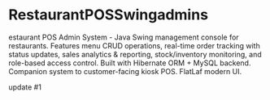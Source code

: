 # RestaurantPOSSwingadmins
estaurant POS Admin System - Java Swing management console for restaurants. Features menu CRUD operations, real-time order tracking with status updates, sales analytics &amp; reporting, stock/inventory monitoring, and role-based access control. Built with Hibernate ORM + MySQL backend. Companion system to customer-facing kiosk POS. FlatLaf modern UI.

update #1